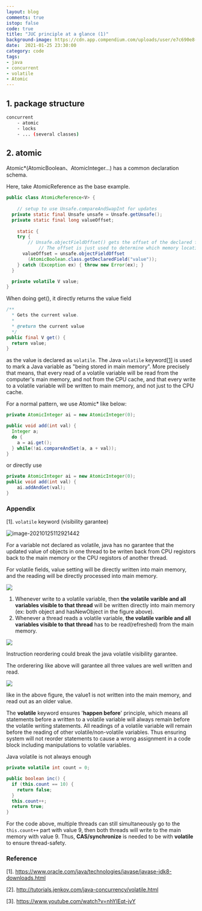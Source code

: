 ```yaml
---
layout: blog
comments: true
istop: false
code: true
title: "JUC principle at a glance (1)"
background-image: https://cdn.app.compendium.com/uploads/user/e7c690e8-6ff9-102a-ac6d-e4aebca50425/db1601e0-5f67-4d76-a6d1-3d5e5f2ca2d7/File/0d6e6e95bd1dab36ae3e9a8ba1493af0/completablefuture_in_java_8_.png
date:  2021-01-25 23:30:00
category: code
tags:
- java
- concurrent
- volatile
- Atomic
---
```


## 1. package structure

```sh
concurrent
	- atomic
	- locks
	- ... (several classes)
```

## 2. atomic

Atomic*(AtomicBoolean、AtomicInteger...) has a common declaration schema.

Here, take AtomicReference as the base example.

```java
public class AtomicReference<V> {
  
	// setup to use Unsafe.compareAndSwapInt for updates
  private static final Unsafe unsafe = Unsafe.getUnsafe();
  private static final long valueOffset;
  
 	static {
    try {
     	// Unsafe.objectFieldOffset() gets the offset of the declared field in the class. This is class-level information. It has nothing to do with the instance values of that field.
			// The offset is just used to determine which memory location to address when updating the value field of AtomicInteger instances.
      valueOffset = unsafe.objectFieldOffset
        (AtomicBoolean.class.getDeclaredField("value"));
    } catch (Exception ex) { throw new Error(ex); }
  }

  private volatile V value;
}
```



When doing get(), it directly returns the value field

```java
/**
  * Gets the current value.
  *
  * @return the current value
  */
public final V get() {
  return value;
}
```

as the value is declared as `volatile`. The Java `volatile` keyword[[1]](###Appendix) is used to mark a Java variable as "being stored in main memory". More precisely that means, that every read of a volatile variable will be read from the computer's main memory, and not from the CPU cache, and that every write to a volatile variable will be written to main memory, and not just to the CPU cache.



For a normal pattern, we use Atomic* like below:

```java
private AtomicInteger ai = new AtomicInteger(0);

public void add(int val) {
  Integer a;
  do {
    a = ai.get();
  } while(!ai.compareAndSet(a, a + val));
}

```

or directly use 

```java
private AtomicInteger ai = new AtomicInteger(0);
public void add(int val) {
	ai.addAndGet(val);
}
```





### Appendix

[1]. `volatile` keyword (visibility garantee)

![image-20210125112921442](https://i.loli.net/2021/01/25/2hB4E7J5Fc3umAi.png)

For a variable not declared as volatile, java has no garantee that the updated value of objects in one thread to be writen back from CPU registors back to the main memory or the CPU registors of another thread.

For volatile fields, value setting will be directly written into main memory, and the reading will be directly processed into main memory.

![](https://i.loli.net/2021/01/25/RGYwV7XzLNh5lkH.png)

1. Whenever write to a volatile variable, then **the volatile varible and all variables visible to that thread** will be written directly into main memory (ex: both object and hasNewObject in the figure above). 
2. Whenever a thread reads a volatile variable,  **the volatile varible and all variables visible to that thread** has to be read(refreshed) from the main memory. 

![](https://i.loli.net/2021/01/25/G83SXaMIxzeH7NU.png)

Instruction reordering could break the java volatile visibility garantee.

The orderering like above will garantee all three values are well written and read.

![](https://i.loli.net/2021/01/25/VJajr36siOfDML8.png)

like in the above figure, the value1 is not written into the main memory, and read out as an older value.

The **volatile** keyword ensures '**happen before**' principle, which means all statements before a written to a volatile variable will always remain before the volatile writing statements. All readings of a volatile variable will remain before the reading of other volatile/non-volatile variables. Thus ensuring system will not reorder statements to cause a wrong assignment in a code block including manipulations to volatile variables.



Java volatile is not always enough

```java
private volatile int count = 0;

public boolean inc() {
  if (this.count == 10) {
    return false;
  }
  this.count++;
  return true;
}
```

For the code above, multiple threads can still simultaneously go to the `this.count++` part with value 9, then both threads will write to the main memory with value 9. Thus, **CAS/synchronize** is needed to be with **volatile** to ensure thread-safety.



### Reference

[1]. https://www.oracle.com/java/technologies/javase/javase-jdk8-downloads.html

[2]. http://tutorials.jenkov.com/java-concurrency/volatile.html

[3]. https://www.youtube.com/watch?v=nhYIEqt-jvY